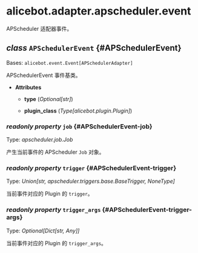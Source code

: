 # alicebot.adapter.apscheduler.event

APScheduler 适配器事件。

## _class_ `APSchedulerEvent` {#APSchedulerEvent}

Bases: `alicebot.event.Event[APSchedulerAdapter]`

APSchedulerEvent 事件基类。

- **Attributes**

  - **type** (_Optional\[str\]_)

  - **plugin\_class** (_Type\[alicebot.plugin.Plugin\]_)

### _readonly property_ `job` {#APSchedulerEvent-job}

Type: _apscheduler.job.Job_

产生当前事件的 APScheduler `Job` 对象。

### _readonly property_ `trigger` {#APSchedulerEvent-trigger}

Type: _Union\[str, apscheduler.triggers.base.BaseTrigger, NoneType\]_

当前事件对应的 Plugin 的 `trigger`。

### _readonly property_ `trigger_args` {#APSchedulerEvent-trigger-args}

Type: _Optional\[Dict\[str, Any\]\]_

当前事件对应的 Plugin 的 `trigger_args`。
